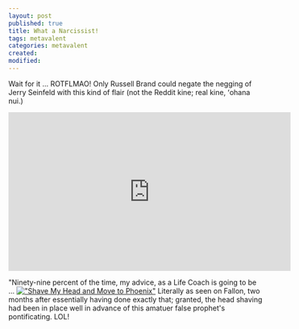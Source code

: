 ```yaml
---
layout: post
published: true
title: What a Narcissist!
tags: metavalent
categories: metavalent
created: 
modified:
---
```


Wait for it ... ROTFLMAO! Only Russell Brand could negate the negging of Jerry Seinfeld with this kind of flair (not the Reddit kine; real kine, ʻohana nui.)

<div class="embed-container"><iframe width="560" height="315" src="https://youtu.be/XHeFBDm2uFc" title="YouTube video player" frameborder="0" allow="accelerometer; autoplay; clipboard-write; encrypted-media; gyroscope; picture-in-picture" allowfullscreen></iframe></div>

"Ninety-nine percent of the time, my advice, as a Life Coach is going to be ... [!["Shave My Head and Move to Phoenix"]({{site.baseurl}}/images/Seinfeld_Shave_Head_Phoenix_YouTube.jpg)](https://youtu.be/BlJXdnKyfgE) Literally as seen on Fallon, two months after essentially having done exactly that; granted, the head shaving had been in place well in advance of this amatuer false prophet's pontificating. LOL!

